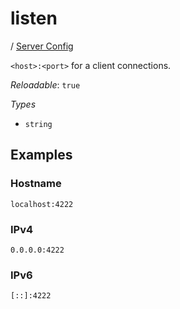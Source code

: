 # listen

/ [Server Config](/ref/config/index.md) 

`<host>:<port>` for a client connections.

*Reloadable*: `true`

*Types*

- `string`


## Examples

### Hostname
```
localhost:4222
```
### IPv4
```
0.0.0.0:4222
```
### IPv6
```
[::]:4222
```

